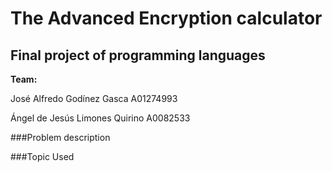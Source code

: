 # The Advanced Encryption calculator
## Final project of programming languages
**Team:**

José Alfredo Godínez Gasca A01274993

Ángel de Jesús Limones Quirino A0082533

###Problem description


###Topic Used

